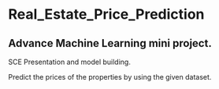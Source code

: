# Real_Estate_Price_Prediction

## Advance Machine Learning mini project.

SCE Presentation and model building.


Predict the prices of the properties by using the given dataset.
